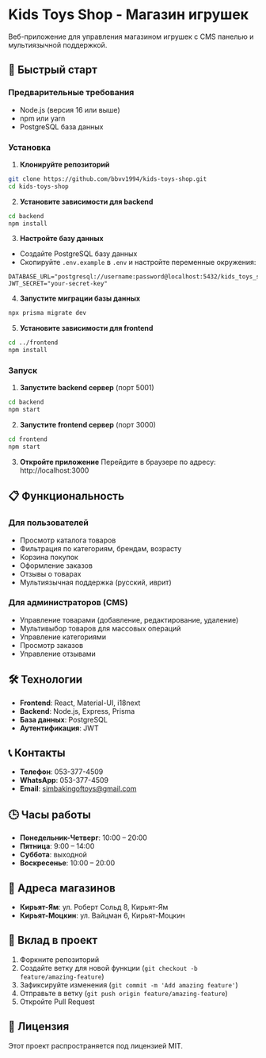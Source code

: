 # Kids Toys Shop - Магазин игрушек

Веб-приложение для управления магазином игрушек с CMS панелью и мультиязычной поддержкой.

## 🚀 Быстрый старт

### Предварительные требования
- Node.js (версия 16 или выше)
- npm или yarn
- PostgreSQL база данных

### Установка

1. **Клонируйте репозиторий**
```bash
git clone https://github.com/bbvv1994/kids-toys-shop.git
cd kids-toys-shop
```

2. **Установите зависимости для backend**
```bash
cd backend
npm install
```

3. **Настройте базу данных**
- Создайте PostgreSQL базу данных
- Скопируйте `.env.example` в `.env` и настройте переменные окружения:
```env
DATABASE_URL="postgresql://username:password@localhost:5432/kids_toys_shop"
JWT_SECRET="your-secret-key"
```

4. **Запустите миграции базы данных**
```bash
npx prisma migrate dev
```

5. **Установите зависимости для frontend**
```bash
cd ../frontend
npm install
```

### Запуск

1. **Запустите backend сервер** (порт 5001)
```bash
cd backend
npm start
```

2. **Запустите frontend сервер** (порт 3000)
```bash
cd frontend
npm start
```

3. **Откройте приложение**
Перейдите в браузере по адресу: http://localhost:3000

## 📋 Функциональность

### Для пользователей
- Просмотр каталога товаров
- Фильтрация по категориям, брендам, возрасту
- Корзина покупок
- Оформление заказов
- Отзывы о товарах
- Мультиязычная поддержка (русский, иврит)

### Для администраторов (CMS)
- Управление товарами (добавление, редактирование, удаление)
- Мультивыбор товаров для массовых операций
- Управление категориями
- Просмотр заказов
- Управление отзывами

## 🛠 Технологии

- **Frontend**: React, Material-UI, i18next
- **Backend**: Node.js, Express, Prisma
- **База данных**: PostgreSQL
- **Аутентификация**: JWT

## 📞 Контакты

- **Телефон**: 053-377-4509
- **WhatsApp**: 053-377-4509
- **Email**: simbakingoftoys@gmail.com

## 🕒 Часы работы

- **Понедельник-Четверг**: 10:00 – 20:00
- **Пятница**: 9:00 – 14:00
- **Суббота**: выходной
- **Воскресенье**: 10:00 – 20:00

## 📍 Адреса магазинов

- **Кирьят-Ям**: ул. Роберт Сольд 8, Кирьят-Ям
- **Кирьят-Моцкин**: ул. Вайцман 6, Кирьят-Моцкин

## 🤝 Вклад в проект

1. Форкните репозиторий
2. Создайте ветку для новой функции (`git checkout -b feature/amazing-feature`)
3. Зафиксируйте изменения (`git commit -m 'Add amazing feature'`)
4. Отправьте в ветку (`git push origin feature/amazing-feature`)
5. Откройте Pull Request

## 📄 Лицензия

Этот проект распространяется под лицензией MIT. 